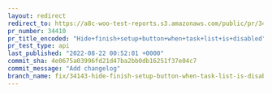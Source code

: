 ```yaml
---
layout: redirect
redirect_to: https://a8c-woo-test-reports.s3.amazonaws.com/public/pr/34410/api/index.html
pr_number: 34410
pr_title_encoded: "Hide+finish+setup+button+when+task+list+is+disabled"
pr_test_type: api
last_published: "2022-08-22 00:52:01 +0000"
commit_sha: 4e0675a03996fd21d47ba2bb0db16251f37e04c7
commit_message: "Add changelog"
branch_name: fix/34143-hide-finish-setup-button-when-task-list-is-disabled
---
```

